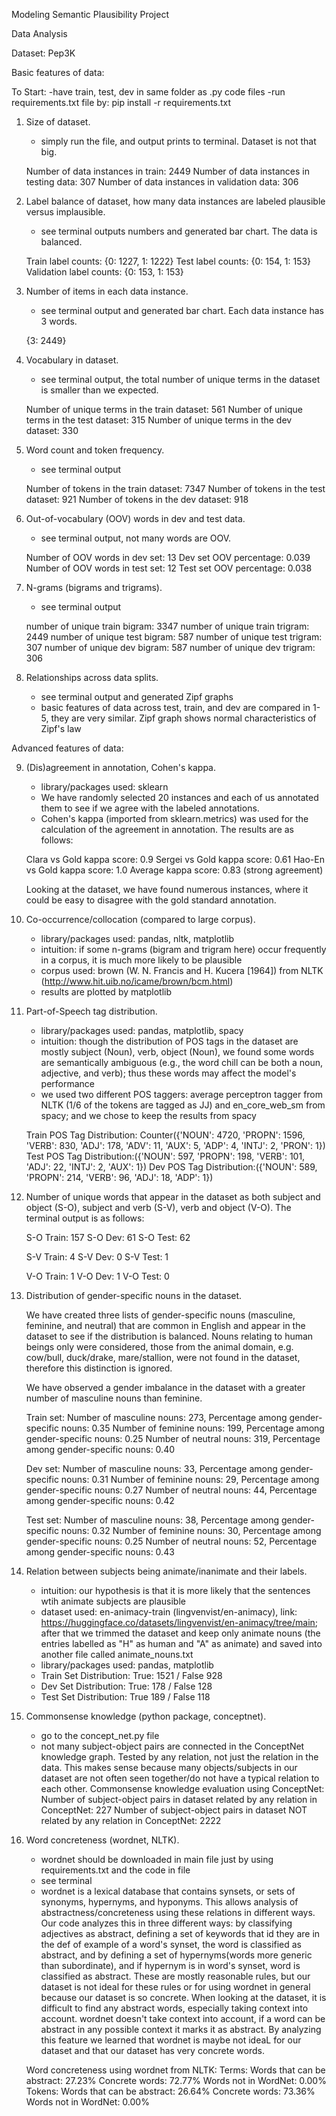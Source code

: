 Modeling Semantic Plausibility Project

Data Analysis

Dataset: Pep3K

Basic features of data:

To Start:
-have train, test, dev in same folder as .py code files
-run requirements.txt file by: pip install -r requirements.txt

1. Size of dataset.
   - simply run the file, and output prints to terminal. Dataset is not that big.

   Number of data instances in train: 2449
   Number of data instances in testing data: 307
   Number of data instances in validation data: 306

2. Label balance of dataset, how many data instances are labeled plausible versus implausible.
   - see terminal outputs numbers and generated bar chart. The data is balanced.

   Train label counts:
    {0: 1227, 1: 1222}
    Test label counts:
    {0: 154, 1: 153}
    Validation label counts:
    {0: 153, 1: 153}
   
4. Number of items in each data instance.
   - see terminal output and generated bar chart. Each data instance has 3 words.

   {3: 2449}
     
5. Vocabulary in dataset.
   - see terminal output, the total number of unique terms in the dataset is smaller than we expected.
     
   Number of unique terms in the train dataset: 561
   Number of unique terms in the test dataset: 315
   Number of unique terms in the dev dataset: 330

6. Word count and token frequency.
   - see terminal output

   Number of tokens in the train dataset: 7347
   Number of tokens in the test dataset: 921
   Number of tokens in the dev dataset: 918

7. Out-of-vocabulary (OOV) words in dev and test data.
   - see terminal output, not many words are OOV.

   Number of OOV words in dev set: 13
   Dev set OOV percentage: 0.039
   Number of OOV words in test set: 12
   Test set OOV percentage: 0.038

8. N-grams (bigrams and trigrams).
    - see terminal output
      
   number of unique train bigram: 3347
   number of unique train trigram: 2449
   number of unique test bigram: 587
   number of unique test trigram: 307
   number of unique dev bigram: 587
   number of unique dev trigram: 306
     
9. Relationships across data splits.
   - see terminal output and generated Zipf graphs
   - basic features of data across test, train, and dev are compared in 1-5, they are very similar. Zipf graph shows normal characteristics of Zipf's law

Advanced features of data:

9. (Dis)agreement in annotation, Cohen's kappa.
   - library/packages used: sklearn
   - We have randomly selected 20 instances and each of us annotated them to see if we agree with the labeled annotations.
   - Cohen's kappa (imported from sklearn.metrics) was used for the calculation of the agreement in annotation. The results are as follows:
     
   Clara vs Gold kappa score: 0.9
   Sergei vs Gold kappa score: 0.61
   Hao-En vs Gold kappa score: 1.0
   Average kappa score: 0.83 (strong agreement)

   Looking at the dataset, we have found numerous instances, where it could be easy to disagree with the gold standard annotation.

10. Co-occurrence/collocation (compared to large corpus).
    - library/packages used: pandas, nltk, matplotlib
    - intuition: if some n-grams (bigram and trigram here) occur frequently in a corpus, it is much more likely to be plausible
    - corpus used: brown (W. N. Francis and H. Kucera [1964]) from NLTK (http://www.hit.uib.no/icame/brown/bcm.html)
    - results are plotted by matplotlib


11. Part-of-Speech tag distribution.
    - library/packages used: pandas, matplotlib, spacy
    - intuition: though the distribution of POS tags in the dataset are mostly subject (Noun), verb, object (Noun), we found some words are semantically ambiguous (e.g., the word chill can be both a noun, adjective, and verb); thus these words may affect the model's performance
    - we used two different POS taggers: average perceptron tagger from NLTK (1/6 of the tokens are tagged as JJ) and en_core_web_sm from spacy; and we chose to keep the results from spacy
    
    Train POS Tag Distribution: Counter({'NOUN': 4720, 'PROPN': 1596, 'VERB': 830, 'ADJ': 178, 'ADV': 11, 'AUX': 5, 'ADP': 4, 'INTJ': 2, 'PRON': 1})
    Test POS Tag Distribution:({'NOUN': 597, 'PROPN': 198, 'VERB': 101, 'ADJ': 22, 'INTJ': 2, 'AUX': 1})
    Dev POS Tag Distribution:({'NOUN': 589, 'PROPN': 214, 'VERB': 96, 'ADJ': 18, 'ADP': 1})


12. Number of unique words that appear in the dataset as both subject and object (S-O), subject and verb (S-V), verb and object (V-O). The terminal output is as follows:

    S-O Train: 157
    S-O Dev: 61
    S-O Test: 62

    S-V Train: 4
    S-V Dev: 0
    S-V Test: 1

    V-O Train: 1
    V-O Dev: 1
    V-O Test: 0

13. Distribution of gender-specific nouns in the dataset.

    We have created three lists of gender-specific nouns (masculine, feminine, and neutral) that are common in English and appear in the dataset to see if the distribution is balanced. Nouns relating to human beings only were considered, those from the animal domain, e.g. cow/bull, duck/drake, mare/stallion, were not found in the dataset, therefore this distinction is ignored.

    We have observed a gender imbalance in the dataset with a greater number of masculine nouns than feminine.

    Train set:
    Number of masculine nouns: 273, Percentage among gender-specific nouns: 0.35
    Number of feminine nouns: 199, Percentage among gender-specific nouns: 0.25
    Number of neutral nouns: 319, Percentage among gender-specific nouns: 0.40

    Dev set:
    Number of masculine nouns: 33, Percentage among gender-specific nouns: 0.31
    Number of feminine nouns: 29, Percentage among gender-specific nouns: 0.27
    Number of neutral nouns: 44, Percentage among gender-specific nouns: 0.42

    Test set:
    Number of masculine nouns: 38, Percentage among gender-specific nouns: 0.32
    Number of feminine nouns: 30, Percentage among gender-specific nouns: 0.25
    Number of neutral nouns: 52, Percentage among gender-specific nouns: 0.43

14. Relation between subjects being animate/inanimate and their labels.

    - intuition: our hypothesis is that it is more likely that the sentences wtih animate subjects are plausible
    - dataset used: en-animacy-train (lingvenvist/en-animacy), link: https://huggingface.co/datasets/lingvenvist/en-animacy/tree/main; after that we trimmed the dataset and keep only animate nouns (the entries labelled as "H" as human and "A" as animate) and saved into another file called animate_nouns.txt
    - library/packages used: pandas, matplotlib
    - Train Set Distribution: True: 1521 / False 928
    - Dev Set Distribution:   True: 178 / False 128
    - Test Set Distribution:  True  189 / False 118


15. Commonsense knowledge (python package, conceptnet).

    - go to the concept_net.py file
    - not many subject-object pairs are connected in the ConceptNet knowledge graph. Tested by any relation, not just the relation in the data. This makes sense because many objects/subjects in our dataset are not often seen together/do not have a typical relation to each other.
      Commonsense knowledge evaluation using ConceptNet:
      Number of subject-object pairs in dataset related by any relation in ConceptNet: 227
      Number of subject-object pairs in dataset NOT related by any relation in ConceptNet: 2222

16. Word concreteness (wordnet, NLTK).

    - wordnet should be downloaded in main file just by using requirements.txt and the code in file
    - see terminal
    - wordnet is a lexical database that contains synsets, or sets of synonyms, hypernyms, and hyponyms. This allows analysis of abstractness/concreteness using these relations in different ways. Our code analyzes this in three different ways: by classifying adjectives as abstract, defining a set of keywords that id they are in the def of example of a word's synset, the word is classified as abstract, and by defining a set of hypernyms(words more generic than subordinate), and if hypernym is in word's synset, word is classified as abstract. These are mostly reasonable rules, but our dataset is not ideal for these rules or for using wordnet in general because our dataset is so concrete. When looking at the dataset, it is difficult to find any abstract words, especially taking context into account. wordnet doesn't take context into account, if a word can be abstract in any possible context it marks it as abstract. By analyzing this feature we learned that wordnet is maybe not ideaL for our dataset and that our dataset has very concrete words.

    Word concreteness using wordnet from NLTK:
    Terms:
    Words that can be abstract: 27.23%
    Concrete words: 72.77%
    Words not in WordNet: 0.00%
    Tokens:
    Words that can be abstract: 26.64%
    Concrete words: 73.36%
    Words not in WordNet: 0.00%
